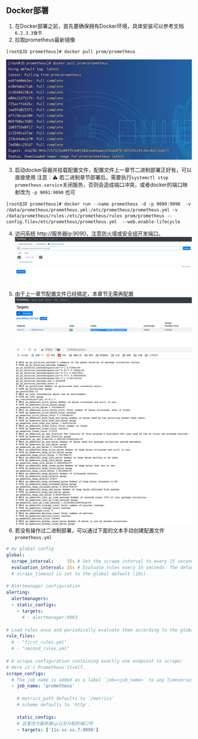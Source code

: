 ## Docker部署
1. 在Docker部署之前，首先要确保拥有Docker环境，具体安装可以参考文档`6.2.3.3章节`
2. 拉取prometheus最新镜像
~~~shell
[root@JD prometheus]# docker pull prom/prometheus
~~~
![](../../../images/screenshot_1612246471497.png)

3. 启动docker容器并挂载配置文件，配置文件上一章节二进制部署正好有，可以直接使用
注意：⚠️ 若二进制章节部署后，需要执行`systemctl stop prometheus.service`关闭服务，否则会造成端口冲突，或者docker的端口映射改为 `-p 9091:9090` 也可
~~~shell
[root@JD prometheus]# docker run --name prometheus -d -p 9090:9090  -v /data/prometheus/prometheus.yml:/etc/prometheus/prometheus.yml -v /data/prometheus/rules:/etc/prometheus/rules prom/prometheus --config.file=/etc/prometheus/prometheus.yml  --web.enable-lifecycle
~~~
4. 访问系统 http://服务器ip:9090，注意防火墙或安全组开发端口。
![](../../../images/screenshot_1612246961925.png)
5. 由于上一章节配置文件已经搞定，本章节无需再配置
![](../../../images/screenshot_1612247171713.png)
![](../../../images/screenshot_1612246909429.png)
6. 若没有操作过二进制部署，可以通过下面的文本手动创建配置文件 `prometheus.yml`
~~~yaml
# my global config
global:
  scrape_interval:     15s # Set the scrape interval to every 15 seconds. Default is every 1 minute.
  evaluation_interval: 15s # Evaluate rules every 15 seconds. The default is every 1 minute.
  # scrape_timeout is set to the global default (10s).

# Alertmanager configuration
alerting:
  alertmanagers:
  - static_configs:
    - targets:
      # - alertmanager:9093

# Load rules once and periodically evaluate them according to the global 'evaluation_interval'.
rule_files:
  # - "first_rules.yml"
  # - "second_rules.yml"

# A scrape configuration containing exactly one endpoint to scrape:
# Here it's Prometheus itself.
scrape_configs:
  # The job name is added as a label `job=<job_name>` to any timeseries scraped from this config.
  - job_name: 'prometheus'

    # metrics_path defaults to '/metrics'
    # scheme defaults to 'http'.

    static_configs:
    # 这里改为服务器ip以及分配的端口号
    - targets: ['11x.xx.xx.7:9090']

~~~
